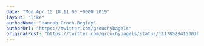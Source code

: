 ```yaml
---
date: "Mon Apr 15 18:11:00 +0000 2019"
layout: "like"
authorName: "Hannah Groch-Begley"
authorUrl: "https://twitter.com/grouchybagels"
originalPost: "https://twitter.com/grouchybagels/status/1117852841530368000"
---
```

